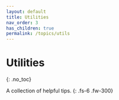 ```yaml
---
layout: default
title: Utilities
nav_order: 3
has_children: true
permalink: /topics/utils
---
```


# Utilities
{: .no_toc}

A collection of helpful tips.
{: .fs-6 .fw-300} 
